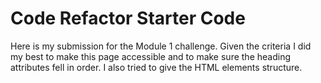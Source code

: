 # Code Refactor Starter Code
Here is my submission for the Module 1 challenge.
Given the criteria I did my best to make this page accessible and to make sure the heading attributes fell in order.  I also tried to give the HTML elements structure.  
